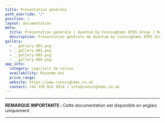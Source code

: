 ```yaml
---
title: Présentation générale
path_override: "/"
position: 1
layout: documentation
meta:
  title: Présentation générale | Quantum by Cunninghams EPOS Group | HubRise
  description: Présentation générale de Quantum by Cunninghams EPOS Group, les raisons de connecter Quantum à HubRise et les fonctionnalités de l'intégration avec HubRise.
gallery:
  - __gallery-001.png
  - __gallery-002.png
  - __gallery-003.png
  - __gallery-004.png
app_info:
  category: Logiciels de caisse
  availability: Royaume-Uni
  price_range:
  website: https://www.cunninghams.co.uk
  contact: +44 330 024 5014 / info@cunninghams.co.uk
---
```


---

**REMARQUE IMPORTANTE :** Cette documentation est disponible <Link href="/apps/quantum" addLocalePrefix={false}>en anglais uniquement</Link>.

---
